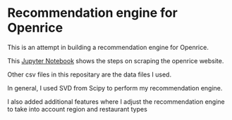 # Recommendation engine for Openrice


This is an attempt in building a recommendation engine for Openrice.


This [Jupyter Notebook](./Openrice_Recommendation_script.ipynb) shows the steps on scraping the openrice website.


Other csv files in this repositary are the data files I used. 


In general, I used SVD from Scipy to perform my recommendation engine. 


I also added additional features where I adjust the recommendation engine to take into account region and restaurant types
